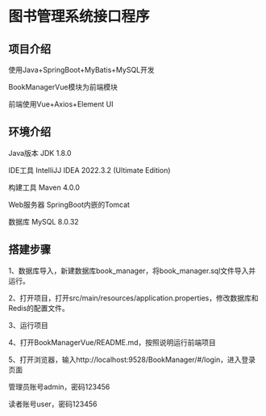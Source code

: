 # 图书管理系统接口程序
## 项目介绍
使用Java+SpringBoot+MyBatis+MySQL开发

BookManagerVue模块为前端模块

前端使用Vue+Axios+Element UI


## 环境介绍
Java版本	JDK 1.8.0

IDE工具	IntelliJJ IDEA 2022.3.2 (Ultimate Edition)

构建工具	Maven 4.0.0

Web服务器	SpringBoot内嵌的Tomcat

数据库	MySQL 8.0.32

## 搭建步骤
1、数据库导入，新建数据库book_manager，将book_manager.sql文件导入并运行。

2、打开项目，打开src/main/resources/application.properties，修改数据库和Redis的配置文件。

3、运行项目

4、打开BookManagerVue/README.md，按照说明运行前端项目

5、打开浏览器，输入http://localhost:9528/BookManager/#/login，进入登录页面

管理员账号admin，密码123456

读者账号user，密码123456